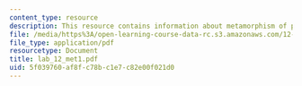 ```yaml
---
content_type: resource
description: This resource contains information about metamorphism of pelites.
file: /media/https%3A/open-learning-course-data-rc.s3.amazonaws.com/12-109-petrology-fall-2005/5f039760af8fc78bc1e7c82e00f021d0_lab_12_met1.pdf
file_type: application/pdf
resourcetype: Document
title: lab_12_met1.pdf
uid: 5f039760-af8f-c78b-c1e7-c82e00f021d0
---
```

